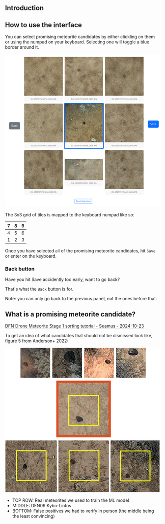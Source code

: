## Introduction

## How to use the interface

You can select promising meteorite candidates by either clickling on them or using the numpad on your keyboard.
Selecting one will toggle a blue border around it.

![stage1](screenshots/stage1.png)

The 3x3 grid of tiles is mapped to the keyboard numpad like so:

| 7 | 8 | 9 |
| :---: | :---: | :---: |
| 4 | 5 | 6 |
| 1 | 2 | 3 |

Once you have selected all of the promising meteorite candidates, hit `Save` or enter on the keyboard.

### Back button
Have you hit Save accidently too early, want to go back?

That's what the `Back` button is for.

Note: you can only go back to the previous panel, not the ones before that.


## What is a promising meteorite candidate?



[DFN Drone Meteorite Stage 1 sorting tutorial - Seamus - 2024-10-23](https://youtu.be/DPYph0RS6Ko)


To get an idea of what candidates that should not be dismissed look like, figure 5 from Anderson+ 2022:

![apjlac66d4f5_lr](screenshots/apjlac66d4f5_lr.jpg)
- TOP ROW: Real meteorites we used to train the ML model
- MIDDLE: DFN09 Kybo-Lintos
- BOTTOM: False positives we had to verify in person (the middle being the least convincing)
